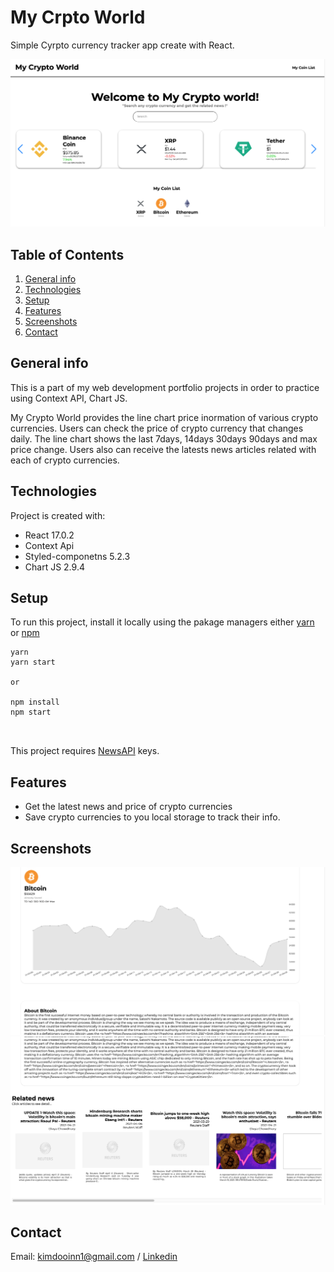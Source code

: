 # My Crpto World
Simple Cyrpto currency tracker app create with React.

![Screenshot1](./screenshot1.png)

## Table of Contents
1. [General info](#general-info)
2. [Technologies](#technologies)
3. [Setup](#setup)
4. [Features](#features)
5. [Screenshots](#screenshots)
6. [Contact](#contact)

## General info

This is a part of my web development portfolio projects in order to practice using Context API, Chart JS.

My Crypto World provides the line chart price inormation of various crypto currencies. Users can check the price of crypto currency that changes daily. The line chart shows the last 7days, 14days 30days 90days and max price change. 
Users also can receive the latests news articles related with each of crypto currencies.

## Technologies
Project is created with:
* React 17.0.2
* Context Api
* Styled-componetns 5.2.3
* Chart JS 2.9.4

## Setup
To run this project, install it locally using the pakage managers either [yarn](https://classic.yarnpkg.com/en/docs/install/#mac-stable) or [npm](https://www.npmjs.com/get-npm)

```
yarn
yarn start

or

npm install
npm start



```
This project requires [NewsAPI](https://newsapi.org) keys.

## Features
* Get the latest news and price of crypto currencies
* Save crypto currencies to you local storage to track their info.

## Screenshots
![Screenshot2](./screenshot2.png)
![Screenshot3](./screenshot3.png)

## Contact
Email: kimdooinn1@gmail.com /
[Linkedin](https://www.linkedin.com/in/dooinnkim/)


